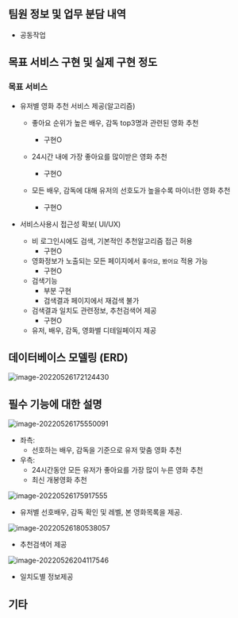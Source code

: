 ## 팀원 정보 및 업무 분담 내역

- 공동작업



## 목표 서비스 구현 및 실제 구현 정도

### 목표 서비스

- 유저별 영화 추천 서비스 제공(알고리즘)

  - 좋아요 순위가 높은 배우, 감독 top3명과 관련된 영화 추천

    - 구현O

  - 24시간 내에 가장 좋아요를 많이받은 영화 추천

    - 구현O

  - 모든 배우, 감독에 대해 유저의 선호도가 높을수록 마이너한 영화 추천

    - 구현O

    

- 서비스사용시 접근성 확보( UI/UX)

  - 비 로그인시에도 검색, 기본적인 추천알고리즘 접근 허용
    - 구현O
  - 영화정보가 노출되는 모든 페이지에서 `좋아요`, `봤어요` 적용 가능
    - 구현O
  - 검색기능
    - 부분 구현
    - 검색결과 페이지에서 재검색 불가
  - 검색결과 일치도 관련정보, 추천검색어 제공
    - 구현O
  - 유저, 배우, 감독, 영화별 디테일페이지 제공





## 데이터베이스 모델링 (ERD)

![image-20220526172124430](README.assets/image-20220526172124430.png)







## 필수 기능에 대한 설명

![image-20220526175550091](README.assets/image-20220526175550091.png)

- 좌측:
  - 선호하는 배우, 감독을 기준으로 유저 맞춤 영화 추천
- 우측:
  - 24시간동안 모든 유저가 좋아요를 가장 많이 누른 영화 추천
  - 최신 개봉영화 추천



![image-20220526175917555](README.assets/image-20220526175917555.png)

- 유저별 선호배우, 감독 확인 및 레벨, 본 영화목록을 제공.



![image-20220526180538057](README.assets/image-20220526180538057.png)

- 추천검색어 제공



![image-20220526204117546](README.assets/image-20220526204117546.png)

- 일치도별 정보제공



## 기타